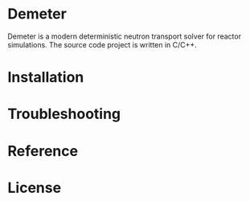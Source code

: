 # Demeter
Demeter is a modern deterministic neutron transport solver for reactor simulations. The 
source code project is written in C/C++.

# Installation

# Troubleshooting

# Reference

# License
